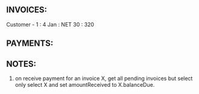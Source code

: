 INVOICES:
---------

Customer - 1 : 4 Jan : NET 30 : 320


PAYMENTS:
--------


NOTES:
--------

1. on receive payment for an invoice X, get all pending invoices but select only select X and set amountReceived to X.balanceDue.
